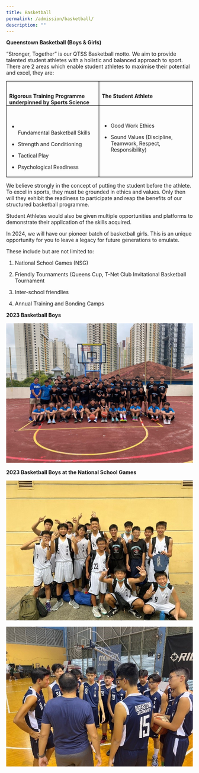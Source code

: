 ```yaml
---
title: Basketball
permalink: /admission/basketball/
description: ""
---
```

**Queenstown Basketball (Boys &amp; Girls) &nbsp;**

“Stronger, Together” is our QTSS Basketball motto. We aim to provide talented student athletes with a holistic and balanced approach to sport. There are 2 areas which enable student athletes to maximise their potential and excel, they are:


<table class="MsoTableGrid" border="1" cellspacing="0" cellpadding="0" style="border-collapse:collapse;border:none;mso-border-alt:solid windowtext .5pt;
 mso-yfti-tbllook:1184;mso-padding-alt:0in 5.4pt 0in 5.4pt"><tbody><tr style="mso-yfti-irow:0;mso-yfti-firstrow:yes"><td width="319" valign="top" style="width:239.4pt;border:solid windowtext 1.0pt;
  mso-border-alt:solid windowtext .5pt;padding:0in 5.4pt 0in 5.4pt"><p class="MsoNormal" style="margin-bottom:0in;line-height:normal">&nbsp;<b></b></p><b>Rigorous Training Programme underpinned by Sports Science</b></td><td width="319" valign="top" style="width:239.4pt;border:solid windowtext 1.0pt;
  border-left:none;mso-border-left-alt:solid windowtext .5pt;mso-border-alt:
  solid windowtext .5pt;padding:0in 5.4pt 0in 5.4pt"><p class="MsoNormal" style="margin-bottom:0in;line-height:normal">&nbsp;<b></b></p><b>The Student Athlete</b></td></tr><tr style="mso-yfti-irow:1;mso-yfti-lastrow:yes"><td width="319" valign="top" style="width:239.4pt;border:solid windowtext 1.0pt;
  border-top:none;mso-border-top-alt:solid windowtext .5pt;mso-border-alt:solid windowtext .5pt;
*   padding:0in 5.4pt 0in 5.4pt"><p class="MsoNormal" style="margin-bottom:0in;line-height:normal">&nbsp;</p>
	
	
* <p class="MsoNormal" style="margin-bottom:0in;line-height:normal">&nbsp;<b></b></p> Fundamental Basketball Skills
    
* Strength and Conditioning
    
* Tactical Play
    
* Psychological Readiness
	
	</td><td width="319" valign="top" style="width:239.4pt;border-top:none;border-left:
  none;border-bottom:solid windowtext 1.0pt;border-right:solid windowtext 1.0pt;
  mso-border-top-alt:solid windowtext .5pt;mso-border-left-alt:solid windowtext .5pt;
  mso-border-alt:solid windowtext .5pt;padding:0in 5.4pt 0in 5.4pt"><p class="MsoNormal" style="margin-bottom:0in;line-height:normal">&nbsp;</p>


	* Good Work Ethics
    
	* Sound Values (Discipline, Teamwork, Respect, Responsibility)</td></tr></tbody></table>
	
	

We believe strongly in the concept of putting the student before the athlete. To excel in sports, they must be grounded in ethics and values. Only then will they exhibit the readiness to participate and reap the benefits of our structured basketball programme.&nbsp;&nbsp;

Student Athletes would also be given multiple opportunities and platforms to demonstrate their application of the skills acquired.&nbsp;&nbsp;

In 2024, we will have our pioneer batch of basketball girls. This is an unique opportunity for you to leave a legacy for future generations to emulate. &nbsp;

These include but are not limited to:&nbsp;&nbsp;

1.  National School Games (NSG)&nbsp;
    

2.  Friendly Tournaments (Queens Cup, T-Net Club Invitational Basketball Tournament&nbsp;
    

3.  Inter-school friendlies&nbsp;&nbsp;
    

4.  Annual Training and Bonding Camps


**2023 Basketball Boys**

![](/images/picture101.jpg)


**2023 Basketball Boys at the National School Games**


![](/images/picture111.jpg)

![](/images/picture121.jpg)